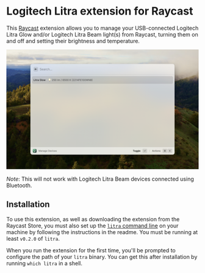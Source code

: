 # Logitech Litra extension for Raycast

This [Raycast](https://www.raycast.com/) extension allows you to manage your USB-connected Logitech Litra Glow and/or Logitech Litra Beam light(s) from Raycast, turning them on and off and setting their brightness and temperature.

![Screenshot](screenshot.png?raw=true)

*Note*: This will not work with Logitech Litra Beam devices connected using Bluetooth.

## Installation

To use this extension, as well as downloading the extension from the Raycast Store, you must also set up the [`litra` command line](https://github.com/timrogers/litra-rs) on your machine by following the instructions in the readme. You must be running at least `v0.2.0` of `litra`.

When you run the extension for the first time, you'll be prompted to configure the path of your `litra` binary. You can get this after installation by running `which litra` in a shell.
